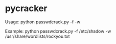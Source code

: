 # pycracker

Usage: python passwdcrack.py -f <file> -w <wordlist>
  
Example: python passwdcrack.py -f /etc/shadow -w /usr/share/wordlists/rockyou.txt
